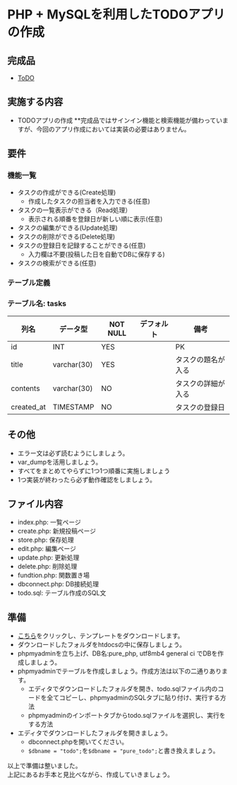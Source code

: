 # PHP + MySQLを利用したTODOアプリの作成

## 完成品
- [ToDO](https://ooptodo.herokuapp.com/)

## 実施する内容
- TODOアプリの作成
**完成品ではサインイン機能と検索機能が備わっていますが、今回のアプリ作成においては実装の必要はありません。

## 要件
### 機能一覧
- タスクの作成ができる(Create処理)
  - 作成したタスクの担当者を入力できる(任意)
- タスクの一覧表示ができる（Read処理）
  - 表示される順番を登録日が新しい順に表示(任意)
- タスクの編集ができる(Update処理)
- タスクの削除ができる(Delete処理)
- タスクの登録日を記録することができる(任意)
  - 入力欄は不要(投稿した日を自動でDBに保存する)
- タスクの検索ができる(任意)

### テーブル定義
### テーブル名: tasks
| 列名        | データ型    | NOT NULL | デフォルト | 備考                 |
| ----------- | ----------- | -------- | ---------- | -------------------- |
| id          | INT         | YES      |            | PK                   |
| title       | varchar(30) | YES      |            | タスクの題名が入る   |
| contents    | varchar(30) | NO       |            | タスクの詳細が入る   |
| created_at  | TIMESTAMP   | NO       |            | タスクの登録日       |


## その他
- エラー文は必ず読むようにしましょう。
- var_dumpを活用しましょう。
- すべてをまとめてやらずに1つ1つ順番に実施しましょう
- 1つ実装が終わったら必ず動作確認をしましょう。

## ファイル内容
- index.php: 一覧ページ
- create.php: 新規投稿ページ
- store.php: 保存処理
- edit.php: 編集ページ
- update.php: 更新処理
- delete.php: 削除処理
- fundtion.php: 関数置き場
- dbconnect.php: DB接続処理
- todo.sql: テーブル作成のSQL文

## 準備
- [こちら](https://github.com/NexSeed00/STO/blob/master/02_PHP%E5%9F%BA%E7%A4%8E/PHP/Todo/pure_todo_template.zip?raw=true)をクリックし、テンプレートをダウンロードします。
- ダウンロードしたフォルダをhtdocsの中に保存しましょう。
- phpmyadminを立ち上げ、DB名:pure_php, utf8mb4 general ci でDBを作成しましょう。
- phpmyadminでテーブルを作成しましょう。作成方法は以下の二通りあります。
  - エディタでダウンロードしたフォルダを開き、todo.sqlファイル内のコードを全てコピーし、phpmyadminのSQLタブに貼り付け、実行する方法
  - phpmyadminのインポートタブからtodo.sqlファイルを選択し、実行をする方法 
- エディタでダウンロードしたフォルダを開きましょう。
  - dbconnect.phpを開いてください。
  - `$dbname = "todo";`を`$dbname = "pure_todo";`と書き換えましょう。

以上で準備は整いました。<br>
上記にあるお手本と見比べながら、作成していきましょう。


